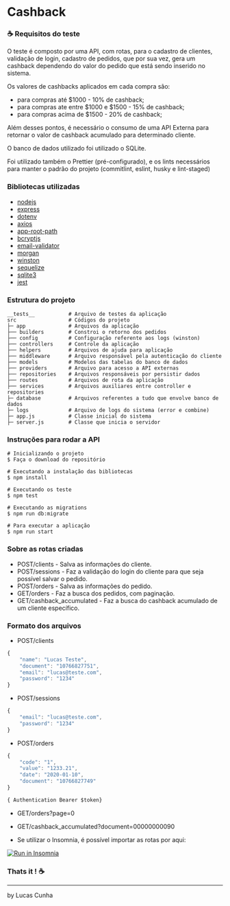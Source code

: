 # Cashback

### :coffee: Requisitos do teste

O teste é composto por uma API, com rotas, para o cadastro de clientes, validação de login, cadastro de pedidos, que por sua vez, gera um cashback dependendo do valor do pedido que está sendo inserido no sistema.

Os valores de cashbacks aplicados em cada compra são:

- para compras até \$1000 - 10% de cashback;
- para compras ate entre $1000 e $1500 - 15% de cashback;
- para compras acima de \$1500 - 20% de cashback;

Além desses pontos, é necessário o consumo de uma API Externa para retornar o valor de cashback acumulado para determinado cliente.

O banco de dados utilizado foi utilizado o SQLite.

Foi utilizado também o Prettier (pré-configurado), e os lints necessários para manter o padrão do projeto (commitlint, eslint, husky e lint-staged)

### Bibliotecas utilizadas

- [nodejs](https://nodejs.org/en/)
- [express](https://expressjs.com/pt-br/)
- [dotenv](https://www.npmjs.com/package/dotenv)
- [axios](https://www.npmjs.com/package/axios)
- [app-root-path](https://www.npmjs.com/package/app-root-path)
- [bcryptjs](https://www.npmjs.com/package/bcryptjs)
- [email-validator](https://www.npmjs.com/package/email-validator)
- [morgan](https://www.npmjs.com/package/morgan)
- [winston](https://www.npmjs.com/package/winston)
- [sequelize](https://sequelize.org/)
- [sqlite3](https://www.sqlite.org/index.html)
- [jest](https://jestjs.io/)

### Estrutura do projeto

```
__tests__           # Arquivo de testes da aplicação
src                 # Códigos do projeto
├─ app              # Arquivos da aplicação
├── builders        # Constroi o retorno dos pedidos
├── config          # Configuração referente aos logs (winston)
├── controllers     # Controle da aplicação
├── helpers         # Arquivos de ajuda para aplicação
├── middleware      # Arquivo responsável pela autenticação do cliente
├── models          # Modelos das tabelas do banco de dados
├── providers       # Arquivo para acesso a API externas
├── repositories    # Arquivos responsáveis por persistir dados
├── routes          # Arquivos de rota da aplicação
├── services        # Arquivos auxiliares entre controller e repositories
├─ database         # Arquivos referentes a tudo que envolve banco de dados
├─ logs             # Arquivo de logs do sistema (error e combine)
├─ app.js           # Classe inicial do sistema
├─ server.js        # Classe que inicia o servidor
```

### Instruções para rodar a API

```
# Inicializando o projeto
$ Faça o download do repositório

# Executando a instalação das bibliotecas
$ npm install

# Executando os teste
$ npm test

# Executando as migrations
$ npm run db:migrate

# Para executar a aplicação
$ npm run start

```

### Sobre as rotas criadas

- POST/clients - Salva as informações do cliente.
- POST/sessions - Faz a validação do login do cliente para que seja possível salvar o pedido.
- POST/orders - Salva as informações do pedido.
- GET/orders - Faz a busca dos pedidos, com paginação.
- GET/cashback_accumulated - Faz a busca do cashback acumulado de um cliente específico.

### Formato dos arquivos

- POST/clients

```javascript
{
	"name": "Lucas Teste",
	"document": "10766827751",
	"email": "lucas@teste.com",
	"password": "1234"
}
```

- POST/sessions

```javascript
{
	"email": "lucas@teste.com",
	"password": "1234"
}
```

- POST/orders

```javascript
{
    "code": "1",
    "value": "1233.21",
    "date": "2020-01-10",
    "document": "10766827749"
}

{ Authentication Bearer $token}
```

- GET/orders?page=0

- GET/cashback_accumulated?document=00000000090

- Se utilizar o Insomnia, é possível importar as rotas por aqui:

<a href="https://insomnia.rest/run/?label=Cashback&uri=https%3A%2F%2Fgithub.com%2Flucasalvine%2Fcashback%2Fblob%2Fmaster%2FInsomniaRoutes.json" target="_blank"><img src="https://insomnia.rest/images/run.svg" alt="Run in Insomnia"></a>

### Thats it ! :coffee:

---

by Lucas Cunha
